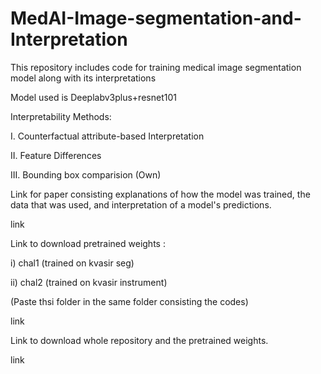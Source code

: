 # MedAI-Image-segmentation-and-Interpretation

This repository includes code for training medical image segmentation model along with its interpretations

Model used is Deeplabv3plus+resnet101

Interpretability Methods:

I.   Counterfactual attribute-based Interpretation

II.  Feature Differences

III. Bounding box comparision (Own)

Link for paper consisting explanations of how the model was trained, the data that was used, and interpretation of a model's predictions.

link

Link to download pretrained weights :

i) chal1 (trained on kvasir seg)

ii) chal2 (trained on kvasir instrument)

(Paste thsi folder in the same folder consisting the codes)

link

Link to download whole repository and the pretrained weights.

link




